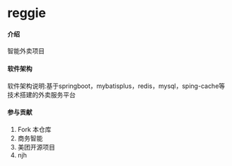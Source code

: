 # reggie

#### 介绍
智能外卖项目

#### 软件架构
软件架构说明:基于springboot，mybatisplus，redis，mysql，sping-cache等技术搭建的外卖服务平台

#### 参与贡献

1.  Fork 本仓库
2.  商务智能
3.  美团开源项目
4.  njh
